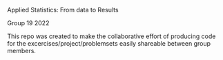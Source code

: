 Applied Statistics: From data to Results

Group 19 2022

This repo was created to make the collaborative effort of producing code for the excercises/project/problemsets easily shareable between group members. 

